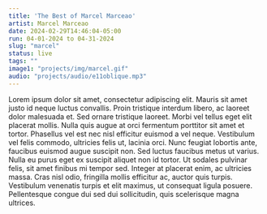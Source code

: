 ```yaml
---
title: 'The Best of Marcel Marceao'
artist: Marcel Marceao
date: 2024-02-29T14:46:04-05:00
run: 04-01-2024 to 04-31-2024
slug: "marcel"
status: live
tags: ""
image1: "projects/img/marcel.gif"
audio: "projects/audio/e11oblique.mp3"
---
```

Lorem ipsum dolor sit amet, consectetur adipiscing elit. Mauris sit amet justo id neque luctus convallis. Proin tristique interdum libero, ac laoreet dolor malesuada et. Sed ornare tristique laoreet. Morbi vel tellus eget elit placerat mollis. Nulla quis augue at orci fermentum porttitor sit amet et tortor. Phasellus vel est nec nisl efficitur euismod a vel neque. Vestibulum vel felis commodo, ultricies felis ut, lacinia orci. Nunc feugiat lobortis ante, faucibus euismod augue suscipit non. Sed luctus faucibus metus ut varius. Nulla eu purus eget ex suscipit aliquet non id tortor. Ut sodales pulvinar felis, sit amet finibus mi tempor sed. Integer at placerat enim, ac ultricies massa. Cras nisl odio, fringilla mollis efficitur ac, auctor quis turpis. Vestibulum venenatis turpis et elit maximus, ut consequat ligula posuere. Pellentesque congue dui sed dui sollicitudin, quis scelerisque magna ultrices.